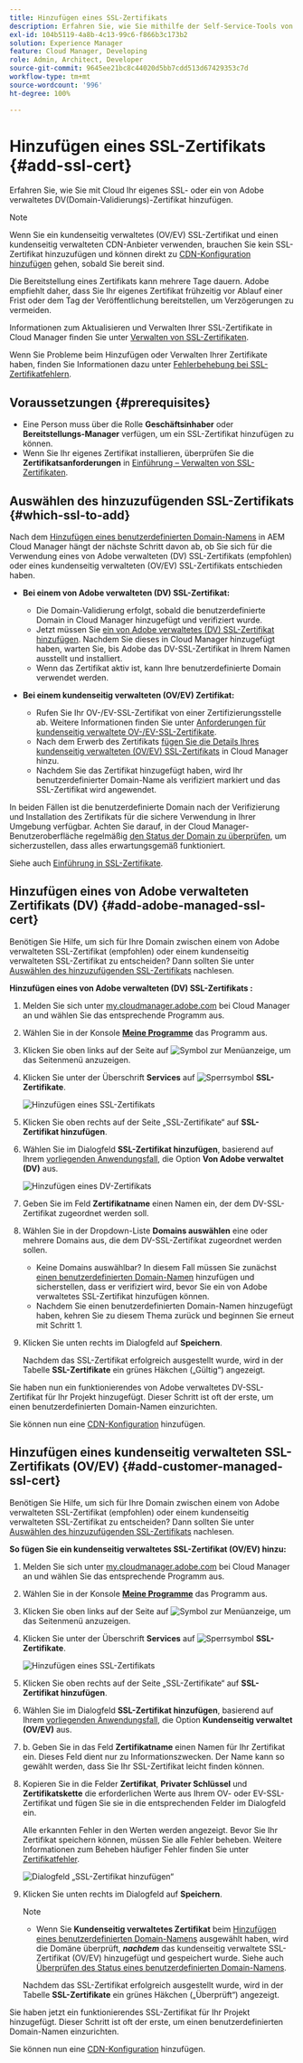```yaml
---
title: Hinzufügen eines SSL-Zertifikats
description: Erfahren Sie, wie Sie mithilfe der Self-Service-Tools von Cloud Manager Ihr eigenes SSL- oder ein von Adobe verwaltetes DV(Domain-Validierungs)-Zertifikat hinzufügen.
exl-id: 104b5119-4a8b-4c13-99c6-f866b3c173b2
solution: Experience Manager
feature: Cloud Manager, Developing
role: Admin, Architect, Developer
source-git-commit: 9645ee21bc8c44020d5bb7cdd513d67429353c7d
workflow-type: tm+mt
source-wordcount: '996'
ht-degree: 100%

---
```



# Hinzufügen eines SSL-Zertifikats {#add-ssl-cert}

Erfahren Sie, wie Sie mit Cloud Ihr eigenes SSL- oder ein von Adobe verwaltetes DV(Domain-Validierungs)-Zertifikat hinzufügen.

>[!NOTE]
>
>Wenn Sie ein kundenseitig verwaltetes (OV/EV) SSL-Zertifikat und einen kundenseitig verwalteten CDN-Anbieter verwenden, brauchen Sie kein SSL-Zertifikat hinzuzufügen und können direkt zu [CDN-Konfiguration hinzufügen](/help/implementing/cloud-manager/cdn-configurations/add-cdn-config.md) gehen, sobald Sie bereit sind.

Die Bereitstellung eines Zertifikats kann mehrere Tage dauern. Adobe empfiehlt daher, dass Sie Ihr eigenes Zertifikat frühzeitig vor Ablauf einer Frist oder dem Tag der Veröffentlichung bereitstellen, um Verzögerungen zu vermeiden.

Informationen zum Aktualisieren und Verwalten Ihrer SSL-Zertifikate in Cloud Manager finden Sie unter [Verwalten von SSL-Zertifikaten](/help/implementing/cloud-manager/managing-ssl-certifications/managing-certificates.md).

Wenn Sie Probleme beim Hinzufügen oder Verwalten Ihrer Zertifikate haben, finden Sie Informationen dazu unter [Fehlerbehebung bei SSL-Zertifikatfehlern](/help/implementing/cloud-manager/managing-ssl-certifications/troubleshoot-ssl-cert.md).


## Voraussetzungen {#prerequisites}

* Eine Person muss über die Rolle **Geschäftsinhaber** oder **Bereitstellungs-Manager** verfügen, um ein SSL-Zertifikat hinzufügen zu können.
* Wenn Sie Ihr eigenes Zertifikat installieren, überprüfen Sie die **Zertifikatsanforderungen** in [Einführung – Verwalten von SSL-Zertifikaten](/help/implementing/cloud-manager/managing-ssl-certifications/introduction-to-ssl-certificates.md#requirements).

## Auswählen des hinzuzufügenden SSL-Zertifikats {#which-ssl-to-add}

Nach dem [Hinzufügen eines benutzerdefinierten Domain-Namens](/help/implementing/cloud-manager/custom-domain-names/add-custom-domain-name.md) in AEM Cloud Manager hängt der nächste Schritt davon ab, ob Sie sich für die Verwendung eines von Adobe verwalteten (DV) SSL-Zertifikats (empfohlen) oder eines kundenseitig verwalteten (OV/EV) SSL-Zertifikats entschieden haben.

* **Bei einem von Adobe verwalteten (DV) SSL-Zertifikat:**
   * Die Domain-Validierung erfolgt, sobald die benutzerdefinierte Domain in Cloud Manager hinzugefügt und verifiziert wurde.
   * Jetzt müssen Sie [ein von Adobe verwaltetes (DV) SSL-Zertifikat hinzufügen](#add-adobe-managed-ssl-cert).
Nachdem Sie dieses in Cloud Manager hinzugefügt haben, warten Sie, bis Adobe das DV-SSL-Zertifikat in Ihrem Namen ausstellt und installiert.
   * Wenn das Zertifikat aktiv ist, kann Ihre benutzerdefinierte Domain verwendet werden.

* **Bei einem kundenseitig verwalteten (OV/EV) Zertifikat:**

   * Rufen Sie Ihr OV-/EV-SSL-Zertifikat von einer Zertifizierungsstelle ab. Weitere Informationen finden Sie unter [Anforderungen für kundenseitig verwaltete OV-/EV-SSL-Zertifikate](/help/implementing/cloud-manager/managing-ssl-certifications/introduction-to-ssl-certificates.md#requirements).
   * Nach dem Erwerb des Zertifikats [fügen Sie die Details Ihres kundenseitig verwalteten (OV/EV) SSL-Zertifikats](#add-customer-managed-ssl-cert) in Cloud Manager hinzu.
   * Nachdem Sie das Zertifikat hinzugefügt haben, wird Ihr benutzerdefinierter Domain-Name als verifiziert markiert und das SSL-Zertifikat wird angewendet.

In beiden Fällen ist die benutzerdefinierte Domain nach der Verifizierung und Installation des Zertifikats für die sichere Verwendung in Ihrer Umgebung verfügbar. Achten Sie darauf, in der Cloud Manager-Benutzeroberfläche regelmäßig [den Status der Domain zu überprüfen](/help/implementing/cloud-manager/custom-domain-names/check-domain-name-status.md), um sicherzustellen, dass alles erwartungsgemäß funktioniert.

Siehe auch [Einführung in SSL-Zertifikate](/help/implementing/cloud-manager/managing-ssl-certifications/introduction-to-ssl-certificates.md).

## Hinzufügen eines von Adobe verwalteten Zertifikats (DV) {#add-adobe-managed-ssl-cert}

Benötigen Sie Hilfe, um sich für Ihre Domain zwischen einem von Adobe verwalteten SSL-Zertifikat (empfohlen) oder einem kundenseitig verwalteten SSL-Zertifikat zu entscheiden? Dann sollten Sie unter [Auswählen des hinzuzufügenden SSL-Zertifikats](#which-ssl-to-add) nachlesen.

**Hinzufügen eines von Adobe verwalteten (DV) SSL-Zertifikats :**

1. Melden Sie sich unter [my.cloudmanager.adobe.com](https://my.cloudmanager.adobe.com/) bei Cloud Manager an und wählen Sie das entsprechende Programm aus.
1. Wählen Sie in der Konsole **[Meine Programme](/help/implementing/cloud-manager/navigation.md#my-programs)** das Programm aus.
1. Klicken Sie oben links auf der Seite auf ![Symbol zur Menüanzeige](https://spectrum.adobe.com/static/icons/workflow_18/Smock_ShowMenu_18_N.svg), um das Seitenmenü anzuzeigen.

1. Klicken Sie unter der Überschrift **Services** auf ![Sperrsymbol](https://spectrum.adobe.com/static/icons/workflow_18/Smock_LockClosed_18_N.svg) **SSL-Zertifikate**.

   ![Hinzufügen eines SSL-Zertifikats](/help/implementing/cloud-manager/assets/ssl/ssl-cert-add.png)

1. Klicken Sie oben rechts auf der Seite „SSL-Zertifikate“ auf **SSL-Zertifikat hinzufügen**.

1. Wählen Sie im Dialogfeld **SSL-Zertifikat hinzufügen**, basierend auf Ihrem [vorliegenden Anwendungsfall](#which-ssl-to-add), die Option **Von Adobe verwaltet (DV)** aus.

   ![Hinzufügen eines DV-Zertifikats](/help/implementing/cloud-manager/assets/ssl/add-dv-certificate.png)

1. Geben Sie im Feld **Zertifikatname** einen Namen ein, der dem DV-SSL-Zertifikat zugeordnet werden soll.

1. Wählen Sie in der Dropdown-Liste **Domains auswählen** eine oder mehrere Domains aus, die dem DV-SSL-Zertifikat zugeordnet werden sollen.
   * Keine Domains auswählbar? In diesem Fall müssen Sie zunächst [einen benutzerdefinierten Domain-Namen](/help/implementing/cloud-manager/custom-domain-names/add-custom-domain-name.md) hinzufügen und sicherstellen, dass er verifiziert wird, bevor Sie ein von Adobe verwaltetes SSL-Zertifikat hinzufügen können.
   * Nachdem Sie einen benutzerdefinierten Domain-Namen hinzugefügt haben, kehren Sie zu diesem Thema zurück und beginnen Sie erneut mit Schritt 1.

1. Klicken Sie unten rechts im Dialogfeld auf **Speichern**.

   Nachdem das SSL-Zertifikat erfolgreich ausgestellt wurde, wird in der Tabelle **SSL-Zertifikate** ein grünes Häkchen („Gültig“) angezeigt.

Sie haben nun ein funktionierendes von Adobe verwaltetes DV-SSL-Zertifikat für Ihr Projekt hinzugefügt. Dieser Schritt ist oft der erste, um einen benutzerdefinierten Domain-Namen einzurichten.

Sie können nun eine [CDN-Konfiguration](/help/implementing/cloud-manager/cdn-configurations/add-cdn-config.md) hinzufügen.

## Hinzufügen eines kundenseitig verwalteten SSL-Zertifikats (OV/EV) {#add-customer-managed-ssl-cert}

<!-- IF THIS TOPIC GET UPDATED, REMEMBER TO UPDATE THE STEPS ALSO IN THE "MANAGE SSL CERTIFICATES TOPIC TOO -->

Benötigen Sie Hilfe, um sich für Ihre Domain zwischen einem von Adobe verwalteten SSL-Zertifikat (empfohlen) oder einem kundenseitig verwalteten SSL-Zertifikat zu entscheiden? Dann sollten Sie unter [Auswählen des hinzuzufügenden SSL-Zertifikats](#which-ssl-to-add) nachlesen.

**So fügen Sie ein kundenseitig verwaltetes SSL-Zertifikat (OV/EV) hinzu:**

1. Melden Sie sich unter [my.cloudmanager.adobe.com](https://my.cloudmanager.adobe.com/) bei Cloud Manager an und wählen Sie das entsprechende Programm aus.

1. Wählen Sie in der Konsole **[Meine Programme](/help/implementing/cloud-manager/navigation.md#my-programs)** das Programm aus.

1. Klicken Sie oben links auf der Seite auf ![Symbol zur Menüanzeige](https://spectrum.adobe.com/static/icons/workflow_18/Smock_ShowMenu_18_N.svg), um das Seitenmenü anzuzeigen.

1. Klicken Sie unter der Überschrift **Services** auf ![Sperrsymbol](https://spectrum.adobe.com/static/icons/workflow_18/Smock_LockClosed_18_N.svg) **SSL-Zertifikate**.

   ![Hinzufügen eines SSL-Zertifikats](/help/implementing/cloud-manager/assets/ssl/ssl-cert-add.png)

1. Klicken Sie oben rechts auf der Seite „SSL-Zertifikate“ auf **SSL-Zertifikat hinzufügen**.

1. Wählen Sie im Dialogfeld **SSL-Zertifikat hinzufügen**, basierend auf Ihrem [vorliegenden Anwendungsfall](#which-ssl-to-add), die Option **Kundenseitig verwaltet (OV/EV)** aus.

1. b. Geben Sie in das Feld **Zertifikatname** einen Namen für Ihr Zertifikat ein. 
Dieses Feld dient nur zu Informationszwecken. Der Name kann so gewählt werden, dass Sie Ihr SSL-Zertifikat leicht finden können.

1. Kopieren Sie in die Felder **Zertifikat**, **Privater Schlüssel** und **Zertifikatskette** die erforderlichen Werte aus Ihrem OV- oder EV-SSL-Zertifikat und fügen Sie sie in die entsprechenden Felder im Dialogfeld ein.

   Alle erkannten Fehler in den Werten werden angezeigt. Bevor Sie Ihr Zertifikat speichern können, müssen Sie alle Fehler beheben. Weitere Informationen zum Beheben häufiger Fehler finden Sie unter [Zertifikatfehler](#certificate-errors).

   ![Dialogfeld „SSL-Zertifikat hinzufügen“](/help/implementing/cloud-manager/assets/ssl/ssl-cert-02.png)

1. Klicken Sie unten rechts im Dialogfeld auf **Speichern**.

   >[!NOTE]
   >
   >* Wenn Sie **Kundenseitig verwaltetes Zertifikat** beim [Hinzufügen eines benutzerdefinierten Domain-Namens](/help/implementing/cloud-manager/custom-domain-names/add-custom-domain-name.md) ausgewählt haben, wird die Domäne überprüft, ***nachdem*** das kundenseitig verwaltete SSL-Zertifikat (OV/EV) hinzugefügt und gespeichert wurde. Siehe auch [Überprüfen des Status eines benutzerdefinierten Domain-Namens](/help/implementing/cloud-manager/custom-domain-names/check-domain-name-status.md#how-to).

   Nachdem das SSL-Zertifikat erfolgreich ausgestellt wurde, wird in der Tabelle **SSL-Zertifikate** ein grünes Häkchen („Überprüft“) angezeigt.

Sie haben jetzt ein funktionierendes SSL-Zertifikat für Ihr Projekt hinzugefügt. Dieser Schritt ist oft der erste, um einen benutzerdefinierten Domain-Namen einzurichten.

Sie können nun eine [CDN-Konfiguration](/help/implementing/cloud-manager/cdn-configurations/add-cdn-config.md) hinzufügen.























<!--
## Add an SSL certificate {#add-ssl-cert}

1. Log into Cloud Manager at [my.cloudmanager.adobe.com](https://my.cloudmanager.adobe.com/) and select the appropriate program.
1. On the **[My Programs](/help/implementing/cloud-manager/navigation.md#my-programs)** console, select the program.
1. In the upper-left corner of the page, click ![Show menu icon](https://spectrum.adobe.com/static/icons/workflow_18/Smock_ShowMenu_18_N.svg) to reveal the side menu. 
1. Under the **Services** heading, click ![Lock closed icon](https://spectrum.adobe.com/static/icons/workflow_18/Smock_LockClosed_18_N.svg) **SSL Certificates**. 

   ![Adding an SSL certificate](/help/implementing/cloud-manager/assets/ssl/ssl-cert-add.png)

1. Near the upper-right corner of the SSL Certificates page, click **Add SSL Certificate**.

1. In the **Add SSL certificate** dialog box, based on [your particular use case](/help/implementing/cloud-manager/managing-ssl-certifications/introduction-to-ssl-certificates.md), do one of the following:

    | | Use case | Steps |
    | --- | --- | --- |
    | 1 | **Add an Adobe managed (DV) certificate** | **To add an Adobe managed (DV) SSL certificate:**<br>a. In the **Add SSL Certificate** dialog box, select the certificate type **Adobe managed (DV)**.<br>![Add a DV certificate](/help/implementing/cloud-manager/assets/ssl/add-dv-certificate.png)<br>b. In the **Certificate name** field, enter a name you want associated with the certificate.<br>c. In the **Select domains** drop-down list, select one or more domains that you want associated with the DV SSL certificate.<br>No domains to select? If so, it means that you must first add a custom domain name and ensure it is verified before you can add an SSL certificate. See [Add a custom domain name](/help/implementing/cloud-manager/custom-domain-names/add-custom-domain-name.md). When you are finished adding a custom domain name, return to this topic and begin at step 1 again.<br>d. Continue to step 7. |
    | 2 | **Add a customer managed (OV/EV) certificate** | **To add a customer managed (OV/EV) SSL certificate:**<br>a. In the **Add SSL Certificate** dialog box, select the certificate type **Customer managed (OV/EV)**.<br>b. In the **Certificate name** field, enter a name for your certificate. This field is for informational purposes only and can be any name that helps you reference your SSL certificate easily.<br>c. In the **Certificate**, **Private key**, and **Certificate chain** fields, paste the required values into their respective fields.<br>![Add SSL certificate dialog box](/help/implementing/cloud-manager/assets/ssl/ssl-cert-02.png)<br>Any detected errors in values are displayed. Before you can save your certificate, you must address all errors. See [Certificate Errors](#certificate-errors) to learn more about troubleshooting common errors.<br>d. Continue to step 7. | 

1. In the lower-right corner of the dialog box, click **Save**.

    >[!NOTE]
    >
    >* If you selected **Adobe managed certificate** while [adding a custom domain name](/help/implementing/cloud-manager/custom-domain-names/add-custom-domain-name.md), the domain is verified with the added certificate when the custom domain is added. 
    >
    >* If you selected **Customer managed certificate** while [adding a custom domain name](/help/implementing/cloud-manager/custom-domain-names/add-custom-domain-name.md), the domain is verified ***after*** the customer managed (OV/EV) SSL certificate is added and saved. See also [Check the status of a custom domain name](/help/implementing/cloud-manager/custom-domain-names/check-domain-name-status.md#how-to).

    After the SSL certificate is successfully issued, it is displayed with a green verified check mark in the **SSL Certificates** table. 

    You now have added a working SSL certificate for your project. This step is often the first to set up a custom domain name. 
    

* To learn about updating and managing your SSL certificates in Cloud Manager, see [Manage SSL certificates](/help/implementing/cloud-manager/managing-ssl-certifications/managing-certificates.md).

* If you are having issues adding or managing your certificates, see [Troubleshoot SSL certificate errors](/help/implementing/cloud-manager/managing-ssl-certifications/troubleshoot-ssl-cert.md). -->
